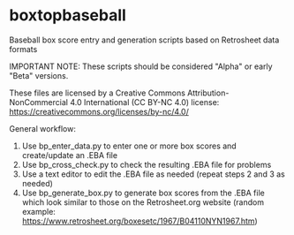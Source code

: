 # boxtopbaseball
Baseball box score entry and generation scripts based on Retrosheet data formats

IMPORTANT NOTE: These scripts should be considered "Alpha" or early "Beta" versions.

These files are licensed by a Creative Commons Attribution-NonCommercial 4.0 International (CC BY-NC 4.0) license: https://creativecommons.org/licenses/by-nc/4.0/

General workflow:
1. Use bp_enter_data.py to enter one or more box scores and create/update an .EBA file
2. Use bp_cross_check.py to check the resulting .EBA file for problems
3. Use a text editor to edit the .EBA file as needed (repeat steps 2 and 3 as needed)
4. Use bp_generate_box.py to generate box scores from the .EBA file which look similar to those on the Retrosheet.org website (random example: https://www.retrosheet.org/boxesetc/1967/B04110NYN1967.htm)
